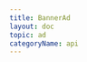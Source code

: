 ```yaml
---
title: BannerAd
layout: doc
topic: ad
categoryName: api
---
```


<!-- md game/api/ad/_bannerAd/destroy.md -->
<!-- md game/api/ad/_bannerAd/hide.md -->
<!-- md game/api/ad/_bannerAd/show.md -->
<!-- md game/api/ad/_bannerAd/onLoad.md -->
<!-- md game/api/ad/_bannerAd/offLoad.md -->
<!-- md game/api/ad/_bannerAd/onError.md -->
<!-- md game/api/ad/_bannerAd/offError.md -->
<!-- md game/api/ad/_bannerAd/onResize.md -->
<!-- md game/api/ad/_bannerAd/offResize.md -->

